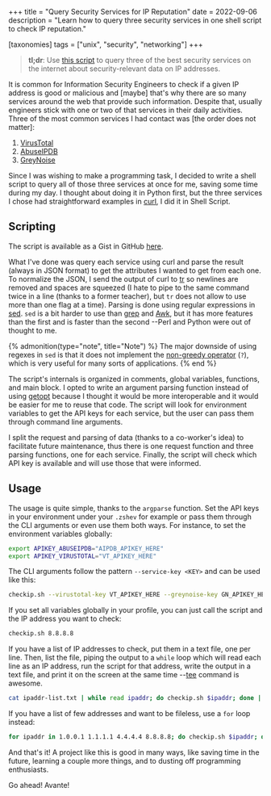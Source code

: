 +++
title = "Query Security Services for IP Reputation"
date  = 2022-09-06
description = "Learn how to query three security services in one shell script to check IP reputation."

[taxonomies]
tags = ["unix", "security", "networking"]
+++

> **tl;dr**: Use [this script](https://gist.github.com/lopes/8bcb3294b3ede9a5e0da71ff64d8843a) to query three of the best security services on the internet about security-relevant data on IP addresses.

It is common for Information Security Engineers to check if a given IP address is good or malicious and [maybe] that's why there are so many services around the web that provide such information.  Despite that, usually engineers stick with one or two of that services in their daily activities.  Three of the most common services I had contact was [the order does not matter]:

1. [VirusTotal](https://www.virustotal.com/)
2. [AbuseIPDB](https://www.abuseipdb.com/)
3. [GreyNoise](https://www.greynoise.io/)

Since I was wishing to make a programming task, I decided to write a shell script to query all of those three services at once for me, saving some time during my day.  I thought about doing it in Python first, but the three services I chose had straightforward examples in [curl](https://curl.se/), I did it in Shell Script.


## Scripting
The script is available as a Gist in GitHub [here](https://gist.github.com/lopes/8bcb3294b3ede9a5e0da71ff64d8843a).

What I've done was query each service using curl and parse the result (always in JSON format) to get the attributes I wanted to get from each one.  To normalize the JSON, I send the output of curl to [tr](https://en.wikipedia.org/wiki/Tr_(Unix)) so newlines are removed and spaces are squeezed (I hate to pipe to the same command twice in a line (thanks to a former teacher), but `tr` does not allow to use more than one flag at a time).  Parsing is done using regular expressions in [sed](https://www.gnu.org/software/sed/manual/sed.html).  `sed` is a bit harder to use than [grep](https://man7.org/linux/man-pages/man1/grep.1.html) and [Awk](https://www.gnu.org/software/gawk/manual/gawk.html), but it has more features than the first and is faster than the second --Perl and Python were out of thought to me.

{% admonition(type="note", title="Note") %}
The major downside of using regexes in `sed` is that it does not implement the [non-greedy operator](https://www.computerworld.com/article/2786107/regular-expression-tutorial-part-5--greedy-and-non-greedy-quantification.html) (`?`), which is very useful for many sorts of applications.
{% end %}

The script's internals is organized in comments, global variables, functions, and main block.  I opted to write an argument parsing function instead of using [getopt](https://stackabuse.com/how-to-parse-command-line-arguments-in-bash/) because I thought it would be more interoperable and it would be easier for me to reuse that code.  The script will look for environment variables to get the API keys for each service, but the user can pass them through command line arguments.

I split the request and parsing of data (thanks to a co-worker's idea) to facilitate future maintenance, thus there is one request function and three parsing functions, one for each service.  Finally, the script will check which API key is available and will use those that were informed.


## Usage
The usage is quite simple, thanks to the `argparse` function.  Set the API keys in your environment under your `.zshev` for example or pass them through the CLI arguments or even use them both ways.  For instance, to set the environment variables globally:

```sh
export APIKEY_ABUSEIPDB="AIPDB_APIKEY_HERE"
export APIKEY_VIRUSTOTAL="VT_APIKEY_HERE"
```

The CLI arguments follow the pattern `--service-key <KEY>` and can be used like this:

```sh
checkip.sh --virustotal-key VT_APIKEY_HERE --greynoise-key GN_APIKEY_HERE 8.8.8.8
```

If you set all variables globally in your profile, you can just call the script and the IP address you want to check:

```sh
checkip.sh 8.8.8.8
```

If you have a list of IP addresses to check, put them in a text file, one per line.  Then, list the file, piping the output to a `while` loop which will read each line as an IP address, run the script for that address, write the output in a text file, and print it on the screen at the same time --[tee](https://en.wikipedia.org/wiki/Tee_(command)) command is awesome.

```sh
cat ipaddr-list.txt | while read ipaddr; do checkip.sh $ipaddr; done | tee out.txt
```

If you have a list of few addresses and want to be fileless, use a `for` loop instead:

```sh
for ipaddr in 1.0.0.1 1.1.1.1 4.4.4.4 8.8.8.8; do checkip.sh $ipaddr; done
```

And that's it!  A project like this is good in many ways, like saving time in the future, learning a couple more things, and to dusting off programming enthusiasts.

Go ahead!  Avante!
